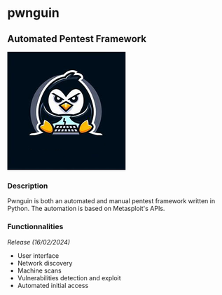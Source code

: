 # pwnguin

## Automated Pentest Framework  
![pwnguinlogo](logo.png)

### Description 

Pwnguin is both an automated and manual pentest framework written in Python. The automation is based on Metasploit's APIs.

### Functionnalities
_Release (16/02/2024)_  
* User interface
* Network discovery
* Machine scans
* Vulnerabilities detection and exploit
* Automated initial access    
